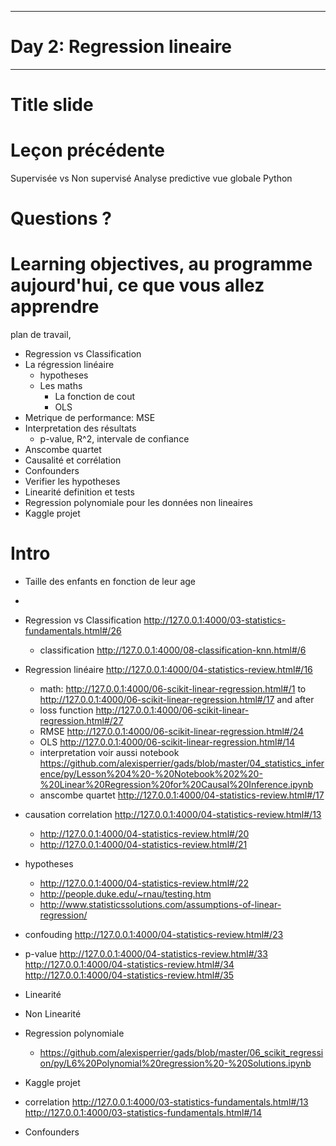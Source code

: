 --------------------------------------------------------------------
# Day 2: Regression lineaire
--------------------------------------------------------------------
# Title slide
# Leçon précédente
Supervisée vs Non supervisé
Analyse predictive vue globale
Python
# Questions ?
# Learning objectives, au programme aujourd'hui, ce que vous allez apprendre
plan de travail,

* Regression vs Classification
* La régression linéaire
    * hypotheses
    * Les maths
        * La fonction de cout
        * OLS
* Metrique de performance: MSE
* Interpretation des résultats
    * p-value, R^2, intervale de confiance
* Anscombe quartet
* Causalité et corrélation
* Confounders
* Verifier les hypotheses
* Linearité definition et tests
* Regression polynomiale pour les données non lineaires
* Kaggle projet

# Intro
* Taille des enfants en fonction de leur age
*



* Regression vs Classification
http://127.0.0.1:4000/03-statistics-fundamentals.html#/26
    * classification http://127.0.0.1:4000/08-classification-knn.html#/6
* Regression linéaire
http://127.0.0.1:4000/04-statistics-review.html#/16
    * math: http://127.0.0.1:4000/06-scikit-linear-regression.html#/1
    to http://127.0.0.1:4000/06-scikit-linear-regression.html#/17 and after
    * loss function http://127.0.0.1:4000/06-scikit-linear-regression.html#/27
    * RMSE http://127.0.0.1:4000/06-scikit-linear-regression.html#/24
    * OLS http://127.0.0.1:4000/06-scikit-linear-regression.html#/14
    * interpretation voir aussi notebook https://github.com/alexisperrier/gads/blob/master/04_statistics_inference/py/Lesson%204%20-%20Notebook%202%20-%20Linear%20Regression%20for%20Causal%20Inference.ipynb
    * anscombe quartet http://127.0.0.1:4000/04-statistics-review.html#/17
* causation correlation http://127.0.0.1:4000/04-statistics-review.html#/13
    * http://127.0.0.1:4000/04-statistics-review.html#/20
    * http://127.0.0.1:4000/04-statistics-review.html#/21
* hypotheses
    * http://127.0.0.1:4000/04-statistics-review.html#/22
    * http://people.duke.edu/~rnau/testing.htm
    * http://www.statisticssolutions.com/assumptions-of-linear-regression/
* confouding
http://127.0.0.1:4000/04-statistics-review.html#/23
* p-value
http://127.0.0.1:4000/04-statistics-review.html#/33
http://127.0.0.1:4000/04-statistics-review.html#/34
http://127.0.0.1:4000/04-statistics-review.html#/35

* Linearité

* Non Linearité

* Regression polynomiale
    * https://github.com/alexisperrier/gads/blob/master/06_scikit_regression/py/L6%20Polynomial%20regression%20-%20Solutions.ipynb

* Kaggle projet

* correlation
http://127.0.0.1:4000/03-statistics-fundamentals.html#/13
http://127.0.0.1:4000/03-statistics-fundamentals.html#/14
* Confounders
